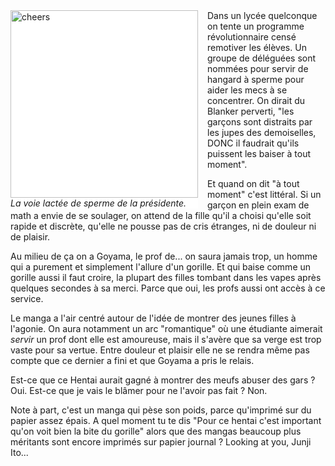 <div style="margin-right: 15px;float:left;background-color:white">
<a href="/img/other/servicecommittee.png">
    <img src="/img/other/servicecommittee.png" alt="cheers" width="300"/>
</a>
<div>
<em>La voie lactée de sperme de la présidente.</em>
</div>
</div>
Dans un lycée quelconque on tente un programme révolutionnaire censé remotiver les élèves. Un groupe de déléguées sont nommées pour servir de hangard à sperme pour aider les mecs à se concentrer. On dirait du Blanker perverti, "les garçons sont distraits par les jupes des demoiselles, DONC il faudrait qu'ils puissent les baiser à tout moment".

Et quand on dit "à tout moment" c'est littéral. Si un garçon en plein exam de math a envie de se soulager, on attend de la fille qu'il a choisi qu'elle soit rapide et discrète, qu'elle ne pousse pas de cris étranges, ni de douleur ni de plaisir.

Au milieu de ça on a Goyama, le prof de... on saura jamais trop, un homme qui a purement et simplement l'allure d'un gorille. Et qui baise comme un gorille aussi il faut croire, la plupart des filles tombant dans les vapes après quelques secondes à sa merci. Parce que oui, les profs aussi ont accès à ce service.

Le manga a l'air centré autour de l'idée de montrer des jeunes filles à l'agonie. On aura notamment un arc "romantique" où une étudiante aimerait <em>servir</em> un prof dont elle est amoureuse, mais il s'avère que sa verge est trop vaste pour sa vertue. Entre douleur et plaisir elle ne se rendra même pas compte que ce dernier a fini et que Goyama a pris le relais.

Est-ce que ce Hentai aurait gagné à montrer des meufs abuser des gars ? Oui. Est-ce que je vais le blâmer pour ne l'avoir pas fait ? Non. 

Note à part, c'est un manga qui pèse son poids, parce qu'imprimé sur du papier assez épais. A quel moment tu te dis "Pour ce hentai c'est important qu'on voit bien la bite du gorille" alors que des mangas beaucoup plus méritants sont encore imprimés sur papier journal ? Looking at you, Junji Ito...